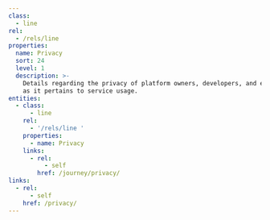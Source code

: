 ```yaml
---
class:
  - line
rel:
  - /rels/line
properties:
  name: Privacy
  sort: 24
  level: 1
  description: >-
    Details regarding the privacy of platform owners, developers, and end users
    as it pertains to service usage.
entities:
  - class:
      - line
    rel:
      - '/rels/line '
    properties:
      - name: Privacy
    links:
      - rel:
          - self
        href: /journey/privacy/
links:
  - rel:
      - self
    href: /privacy/
---
```

